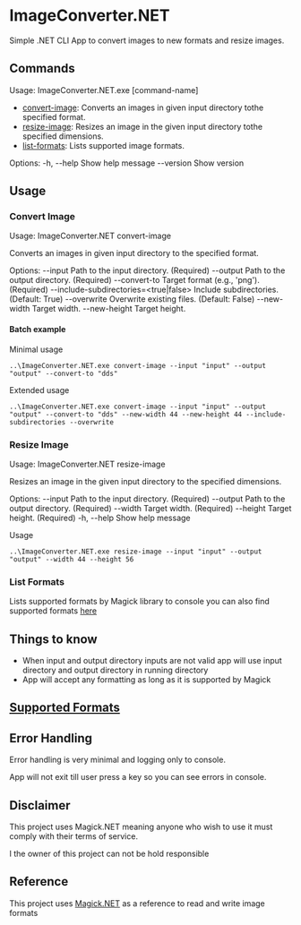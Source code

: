 # ImageConverter.NET
Simple .NET CLI App to convert images to new formats and resize images.

## Commands
Usage: ImageConverter.NET.exe [command-name]

- [convert-image](#convert-image): Converts an images in given input directory tothe specified format.
- [resize-image](#resize-image): Resizes an image in the given input directory tothe specified dimensions.
- [list-formats](#list-formats): Lists supported image formats.

Options:
  -h, --help    Show help message
  --version     Show version


## Usage

### Convert Image
Usage: ImageConverter.NET convert-image

Converts an images in given input directory to the specified format.

Options:
--input <String>                         Path to the input directory. (Required)
--output <String>                        Path to the output directory. (Required)
--convert-to <String>                    Target format (e.g., 'png'). (Required)
--include-subdirectories=<true|false>    Include subdirectories. (Default: True)
--overwrite                              Overwrite existing files. (Default: False)
--new-width <Int32>                      Target width.
--new-height <Int32>                     Target height.
  

#### Batch example

Minimal usage
```batch
..\ImageConverter.NET.exe convert-image --input "input" --output "output" --convert-to "dds"
```

Extended usage
```batch
..\ImageConverter.NET.exe convert-image --input "input" --output "output" --convert-to "dds" --new-width 44 --new-height 44 --include-subdirectories --overwrite
```

### Resize Image
Usage: ImageConverter.NET resize-image

Resizes an image in the given input directory to the specified dimensions.

Options:
--input <String>     Path to the input directory. (Required)
--output <String>    Path to the output directory. (Required)
--width <Int32>      Target width. (Required)
--height <Int32>     Target height. (Required)
-h, --help           Show help message

Usage
```batch
..\ImageConverter.NET.exe resize-image --input "input" --output "output" --width 44 --height 56
```

### List Formats
Lists supported formats by Magick library to console you can also find supported formats [here](doc/formats.md)

## Things to know
- When input and output directory inputs are not valid app will use input directory and output directory in running directory
- App will accept any formatting as long as it is supported by Magick


## [Supported Formats](doc/formats.md)

## Error Handling
Error handling is very minimal and logging only to console.

App will not exit till user press a key so you can see errors in console.


## Disclaimer
This project uses Magick.NET meaning anyone who wish to use it must comply with their terms of service.

I the owner of this project can not be hold responsible

## Reference
This project uses [Magick.NET](https://github.com/dlemstra/Magick.NET) as a reference to read and write image formats